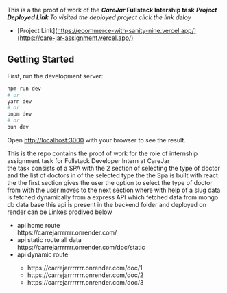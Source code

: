This is a the proof of work of the <b><i>CareJar</i> Fullstack Intership task</b> 
<b><i>Project Deployed Link </i></b>
<i>To visited the deployed project click the link deloy</i>

- [Project Link](https://ecommerce-with-sanity-nine.vercel.app/](https://care-jar-assignment.vercel.app/)


## Getting Started

First, run the development server:

```bash
npm run dev
# or
yarn dev
# or
pnpm dev
# or
bun dev
```

Open [http://localhost:3000](http://localhost:3000) with your browser to see the result.

This is the repo contains the proof of work for the role of internship assignment task for Fullstack Developer Intern at CareJar <br/>
the task consists of a SPA with the 2 section of selecting the type of doctor and the list of doctors in of the selected type the 
the Spa is built with react the the first section gives the user the option to select the type of doctor from with the user moves to the next section where with help of a slug data is fetched dynamically from a express API which fetched data from mongo db data base this api is present in the backend  folder and deployed on render can be Linkes prodived below
<ul>
<li>api home route</li>
 https://carrejarrrrrrr.onrender.com/
<li>api static route all data</li>
https://carrejarrrrrrr.onrender.com/doc/static
<li>api dynamic route</li>
<ul>
<li>https://carrejarrrrrrr.onrender.com/doc/1</li>
  <li>https://carrejarrrrrrr.onrender.com/doc/2</li>
 <li> https://carrejarrrrrrr.onrender.com/doc/3</li>
</ul>
</ul>
